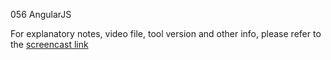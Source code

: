 056 AngularJS

For explanatory notes, video file, tool version and other info, please refer to the [screencast link](http://build-podcast.com/angularjs/)

